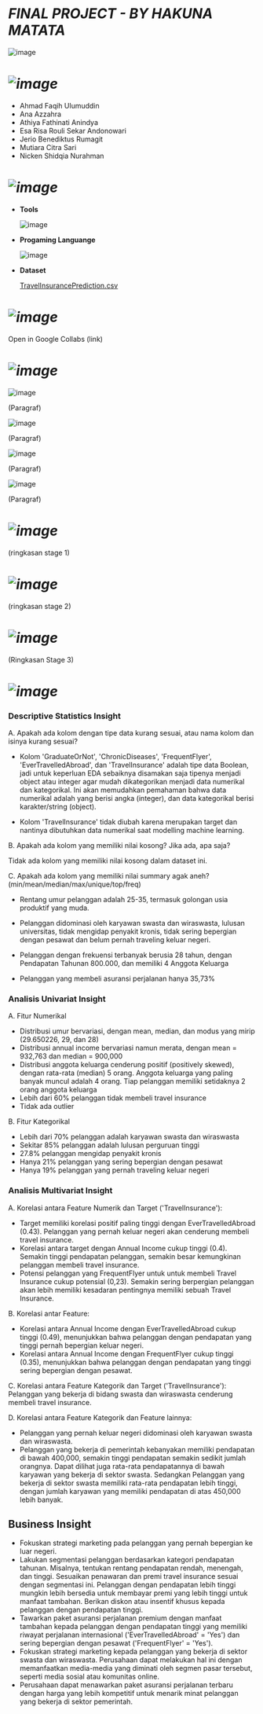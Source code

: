 # *FINAL PROJECT - BY HAKUNA MATATA*

![image](https://github.com/Hakuna-Matata-Travel-Insurance/Final-Project/assets/139318120/3836e821-2943-42d2-9201-e0c8610c11b0)

# *![image](https://github.com/Hakuna-Matata-Travel-Insurance/Final-Project/assets/139318120/923ed0dc-a958-4207-8e89-29d37948321a)*

* Ahmad Faqih Ulumuddin
* Ana Azzahra
* Athiya Fathinati Anindya
* Esa Risa Rouli Sekar Andonowari 
* Jerio Benediktus Rumagit 
* Mutiara Citra Sari 
* Nicken Shidqia Nurahman

# *![image](https://github.com/Hakuna-Matata-Travel-Insurance/Final-Project/assets/139318120/8a54baee-fff5-4f5d-9cc1-42f7e92a9c42)*
* **Tools**

   ![image](https://github.com/Hakuna-Matata-Travel-Insurance/Final-Project/assets/139318120/5056b0b8-13d9-47a1-930c-8dd03d5786a3)

* **Progaming Languange**

  ![image](https://github.com/Hakuna-Matata-Travel-Insurance/Final-Project/assets/139318120/ee8a92b7-dea9-4f1d-8bb7-7249ec807764)

* **Dataset**

  [TravelInsurancePrediction.csv](https://www.kaggle.com/datasets/tejashvi14/travel-insurance-prediction-data?resource=download)

# *![image](https://github.com/Hakuna-Matata-Travel-Insurance/Final-Project/assets/139318120/75cf0d20-c59c-4de3-b6be-b18110ded21b)*
Open in Google Collabs
  (link)

# *![image](https://github.com/Hakuna-Matata-Travel-Insurance/Final-Project/assets/139318120/e8cb52a3-4ae1-4074-a026-f2398848fe9f)*

![image](https://github.com/Hakuna-Matata-Travel-Insurance/Final-Project/assets/139318120/314f0560-6c94-4a51-9765-fbda11a2ef29)

(Paragraf)

![image](https://github.com/Hakuna-Matata-Travel-Insurance/Final-Project/assets/139318120/5b10cd05-a9de-4cf5-8f2e-ed13dfb248d1)

(Paragraf)

  ![image](https://github.com/Hakuna-Matata-Travel-Insurance/Final-Project/assets/139318120/70088f40-ac1d-49e7-a233-f52a2351e0e5)
  
  (Paragraf)

  ![image](https://github.com/Hakuna-Matata-Travel-Insurance/Final-Project/assets/139318120/71fa9e92-f010-4b5f-a8af-83a7084c2f0a)

  (Paragraf)

  # *![image](https://github.com/Hakuna-Matata-Travel-Insurance/Final-Project/assets/139318120/e342f36f-b666-43e6-8e4d-ad93c0c352b7)*

  (ringkasan stage 1)

  # *![image](https://github.com/Hakuna-Matata-Travel-Insurance/Final-Project/assets/139318120/b4a184b4-934f-4bc9-8937-0a745bd1d22b)*

  (ringkasan stage 2)

  # *![image](https://github.com/Hakuna-Matata-Travel-Insurance/Final-Project/assets/139318120/d027b7de-796e-40ae-a485-10f3425e8fa5)*

  (Ringkasan Stage 3)
# *![image](https://github.com/Hakuna-Matata-Travel-Insurance/Final-Project/assets/139318120/f68907a3-48bd-4bfa-90ae-70ee7679dfb3)*



### **Descriptive Statistics Insight**

A. Apakah ada kolom dengan tipe data kurang sesuai, atau nama kolom dan isinya 
kurang sesuai?

* Kolom 'GraduateOrNot', 'ChronicDiseases', 'FrequentFlyer', 'EverTravelledAbroad', dan 'TravelInsurance' adalah tipe data Boolean, jadi untuk keperluan EDA sebaiknya disamakan saja tipenya menjadi object atau integer agar mudah dikategorikan menjadi data numerikal dan kategorikal. Ini akan memudahkan pemahaman bahwa data numerikal adalah yang berisi angka (integer), dan data kategorikal berisi karakter/string (object).

* Kolom 'TravelInsurance' tidak diubah karena merupakan target dan nantinya dibutuhkan data numerikal saat modelling machine learning.


B. Apakah ada kolom yang memiliki nilai kosong? Jika ada, apa saja?

Tidak ada kolom yang memiliki nilai kosong dalam dataset ini.



C. Apakah ada kolom yang memiliki nilai summary agak aneh?
(min/mean/median/max/unique/top/freq) 

* Rentang umur pelanggan adalah 25-35, termasuk golongan usia produktif yang muda.

* Pelanggan didominasi oleh karyawan swasta dan wiraswasta, lulusan universitas, tidak mengidap penyakit kronis, tidak sering bepergian dengan pesawat dan belum pernah traveling keluar negeri.

* Pelanggan dengan frekuensi terbanyak berusia 28 tahun, dengan Pendapatan Tahunan 800.000, dan memiliki 4 Anggota Keluarga

* Pelanggan yang membeli asuransi perjalanan hanya 35,73%

### Analisis Univariat Insight

A. Fitur Numerikal
* Distribusi umur bervariasi, dengan mean, median, dan modus yang mirip (29.650226, 29, dan 28)
* Distribusi annual income bervariasi namun merata, dengan mean = 932,763 dan median = 900,000 
* Distribusi anggota keluarga cenderung positif (positively skewed), dengan rata-rata (median) 5 orang. Anggota keluarga yang paling banyak muncul adalah 4 orang. Tiap pelanggan memiliki setidaknya 2 orang anggota keluarga
* Lebih dari 60% pelanggan tidak membeli travel insurance
* Tidak ada outlier

B. Fitur Kategorikal
* Lebih dari 70% pelanggan adalah karyawan swasta dan wiraswasta
* Sekitar 85% pelanggan adalah lulusan perguruan tinggi
* 27.8% pelanggan mengidap penyakit kronis
* Hanya 21% pelanggan yang sering bepergian dengan pesawat
* Hanya 19% pelanggan yang pernah traveling keluar negeri

### Analisis Multivariat Insight

A. Korelasi antara Feature Numerik dan Target ('TravelInsurance'):

* Target memiliki korelasi positif paling tinggi dengan EverTravelledAbroad (0.43). Pelanggan yang pernah keluar negeri akan cenderung membeli travel insurance.
* Korelasi antara target dengan Annual Income cukup tinggi (0.4). Semakin tinggi pendapatan pelanggan, semakin besar kemungkinan pelanggan membeli travel insurance.
* Potensi pelanggan yang FrequentFlyer untuk untuk membeli Travel Insurance cukup potensial (0,23). Semakin sering berpergian pelanggan akan lebih memiliki kesadaran pentingnya memiliki sebuah Travel Insurance.

B. Korelasi antar Feature:

* Korelasi antara Annual Income dengan EverTravelledAbroad cukup tinggi (0.49), menunjukkan bahwa pelanggan dengan pendapatan yang tinggi pernah bepergian keluar negeri.
* Korelasi antara Annual Income dengan FrequentFlyer cukup tinggi (0.35), menunjukkan bahwa pelanggan dengan pendapatan yang tinggi sering bepergian dengan pesawat.

C. Korelasi antara Feature Kategorik dan Target ('TravelInsurance'):
Pelanggan yang bekerja di bidang swasta dan wiraswasta cenderung membeli travel insurance.

D. Korelasi antara Feature Kategorik dan Feature lainnya:
* Pelanggan yang pernah keluar negeri didominasi oleh karyawan swasta dan wiraswasta.
* Pelanggan yang bekerja di pemerintah kebanyakan memiliki pendapatan di bawah 400,000, semakin tinggi pendapatan semakin sedikit jumlah orangnya. Dapat dilihat juga rata-rata pendapatannya di bawah karyawan yang bekerja di sektor swasta. Sedangkan Pelanggan yang bekerja di sektor swasta memiliki rata-rata pendapatan lebih tinggi, dengan jumlah karyawan yang memiliki pendapatan di atas 450,000 lebih banyak.

## Business Insight

* Fokuskan strategi marketing pada pelanggan yang pernah bepergian ke luar negeri.
* Lakukan segmentasi pelanggan berdasarkan kategori pendapatan tahunan. Misalnya, tentukan rentang pendapatan rendah, menengah, dan tinggi. Sesuaikan penawaran dan premi travel insurance sesuai dengan segmentasi ini. Pelanggan dengan pendapatan lebih tinggi mungkin lebih bersedia untuk membayar premi yang lebih tinggi untuk manfaat tambahan. Berikan diskon atau insentif khusus kepada pelanggan dengan pendapatan tinggi.
* Tawarkan paket asuransi perjalanan premium dengan manfaat tambahan kepada pelanggan dengan pendapatan tinggi yang memiliki riwayat perjalanan internasional ('EverTravelledAbroad' = 'Yes') dan sering bepergian dengan pesawat ('FrequentFlyer' = 'Yes').
* Fokuskan strategi marketing kepada pelanggan yang bekerja di sektor swasta dan wiraswasta. Perusahaan dapat melakukan hal ini dengan memanfaatkan media-media yang diminati oleh segmen pasar tersebut, seperti media sosial atau komunitas online.
* Perusahaan dapat menawarkan paket asuransi perjalanan terbaru dengan harga yang lebih kompetitif untuk menarik minat pelanggan yang bekerja di sektor pemerintah.  

